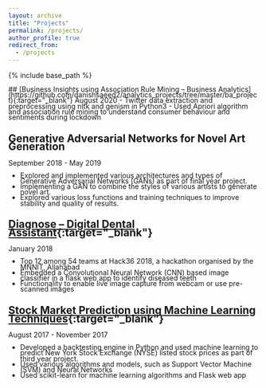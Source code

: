 ```yaml
---
layout: archive
title: "Projects"
permalink: /projects/
author_profile: true
redirect_from:
  - /projects
---
```


{% include base_path %}

<div style="line-height:0.8;">
## [Business Insights using Association Rule Mining – Business Analytics](https://github.com/danishsaeed2/analytics_projects/tree/master/ba_project){:target="_blank"}
August 2020
- Twitter data extraction and preprocessing using nltk and genism in Python3
- Used Apriori algorithm and association rule mining to understand consumer behaviour and sentiments during lockdown

## Generative Adversarial Networks for Novel Art Generation
September 2018 - May 2019
- Explored and implemented various architectures and types of Generative Adversarial Networks (GANs) as part of final year project.
- Implementing a GAN to combine the styles of various artists to generate novel art.
- Explored various loss functions and training techniques to improve stability and quality of results.

## [Diagnose – Digital Dental Assistant](https://github.com/danishsaeed2/Diagnose-hack36){:target="_blank"}
January 2018
- Top 12 among 54 teams at Hack36 2018, a hackathon organised by the MNNIT, Allahabad
- Embedded a Convolutional Neural Network (CNN) based image classifier in a flask web app to identify diseased teeth
- Functionality to enable live image capture from webcam or use pre-scanned images

## [Stock Market Prediction using Machine Learning Techniques](https://github.com/danishsaeed2/finance-ml){:target="_blank"}
August 2017 - November 2017
- Developed a backtesting engine in Python and used machine learning to predict New York Stock Exchange (NYSE) listed stock prices as part of third year project.
- Used various algorithms and models, such as Support Vector Machine (SVM) and Neural Networks
- Used scikit-learn for machine learning algorithms and Flask web app

</div>